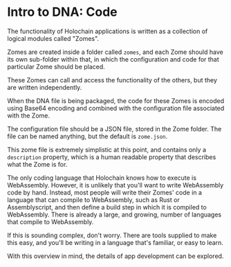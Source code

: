 # Intro to DNA: Code

The functionality of Holochain applications is written as a collection of logical modules called "Zomes".

Zomes are created inside a folder called `zomes`, and each Zome should have its own sub-folder within that, in which the configuration and code for that particular Zome should be placed.

These Zomes can call and access the functionality of the others, but they are written independently. 

When the DNA file is being packaged, the code for these Zomes is encoded using Base64 encoding and combined with the configuration file associated with the Zome.

The configuration file should be a JSON file, stored in the Zome folder. The file can be named anything, but the default is `zome.json`.

This zome file is extremely simplistic at this point, and contains only a `description` property, which is a human readable property that describes what the Zome is for.

The only coding language that Holochain knows how to execute is WebAssembly. However, it is unlikely that you'll want to write WebAssembly code by hand. Instead, most people will write their Zomes' code in a language that can compile to WebAssembly, such as Rust or Assemblyscript, and then define a build step in which it is compiled to WebAssembly. There is already a large, and growing, number of languages that compile to WebAssembly.

If this is sounding complex, don't worry. There are tools supplied to make this easy, and you'll be writing in a language that's familiar, or easy to learn.

With this overview in mind, the details of app development can be explored.
